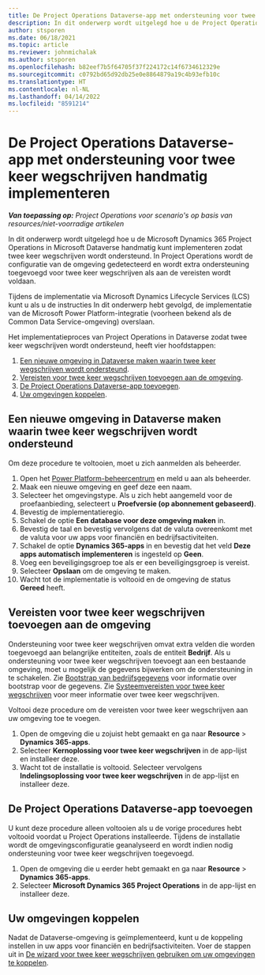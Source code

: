 ```yaml
---
title: De Project Operations Dataverse-app met ondersteuning voor twee keer wegschrijven handmatig implementeren
description: In dit onderwerp wordt uitgelegd hoe u de Project Operations Dataverse-app handmatig kunt implementeren zodat twee keer wegschrijven wordt ondersteund.
author: stsporen
ms.date: 06/18/2021
ms.topic: article
ms.reviewer: johnmichalak
ms.author: stsporen
ms.openlocfilehash: b82eef7b5f64705f37f224172c14f6734612329e
ms.sourcegitcommit: c0792bd65d92db25e0e8864879a19c4b93efb10c
ms.translationtype: HT
ms.contentlocale: nl-NL
ms.lasthandoff: 04/14/2022
ms.locfileid: "8591214"
---
```

# <a name="manually-deploy-the-project-operations-dataverse-app-with-dual-write-support"></a>De Project Operations Dataverse-app met ondersteuning voor twee keer wegschrijven handmatig implementeren

_**Van toepassing op:** Project Operations voor scenario's op basis van resources/niet-voorradige artikelen_

In dit onderwerp wordt uitgelegd hoe u de Microsoft Dynamics 365 Project Operations in Microsoft Dataverse handmatig kunt implementeren zodat twee keer wegschrijven wordt ondersteund. In Project Operations wordt de configuratie van de omgeving gedetecteerd en wordt extra ondersteuning toegevoegd voor twee keer wegschrijven als aan de vereisten wordt voldaan.

Tijdens de implementatie via Microsoft Dynamics Lifecycle Services (LCS) kunt u als u de instructies In dit onderwerp hebt gevolgd, de implementatie van de Microsoft Power Platform-integratie (voorheen bekend als de Common Data Service-omgeving) overslaan.

Het implementatieproces van Project Operations in Dataverse zodat twee keer wegschrijven wordt ondersteund, heeft vier hoofdstappen:

1. [Een nieuwe omgeving in Dataverse maken waarin twee keer wegschrijven wordt ondersteund](#create).
2. [Vereisten voor twee keer wegschrijven toevoegen aan de omgeving](#prerequisites).
3. [De Project Operations Dataverse-app toevoegen](#dataverse).
4. [Uw omgevingen koppelen](#link).

## <a name="create-a-new-environment-in-dataverse-that-supports-dual-write"></a><a name="create"></a>Een nieuwe omgeving in Dataverse maken waarin twee keer wegschrijven wordt ondersteund

Om deze procedure te voltooien, moet u zich aanmelden als beheerder.

1. Open het [Power Platform-beheercentrum](https://admin.powerplatform.com) en meld u aan als beheerder.
2. Maak een nieuwe omgeving en geef deze een naam.
3. Selecteer het omgevingstype. Als u zich hebt aangemeld voor de proefaanbieding, selecteert u **Proefversie (op abonnement gebaseerd)**.
4. Bevestig de implementatieregio.
5. Schakel de optie **Een database voor deze omgeving maken** in. 
6. Bevestig de taal en bevestig vervolgens dat de valuta overeenkomt met de valuta voor uw apps voor financiën en bedrijfsactiviteiten.
7. Schakel de optie **Dynamics 365-apps** in en bevestig dat het veld **Deze apps automatisch implementeren** is ingesteld op **Geen**.
8. Voeg een beveiligingsgroep toe als er een beveiligingsgroep is vereist.
9. Selecteer **Opslaan** om de omgeving te maken.
10. Wacht tot de implementatie is voltooid en de omgeving de status **Gereed** heeft.

## <a name="add-dual-write-prerequisites-to-the-environment"></a><a name="prerequisites"></a>Vereisten voor twee keer wegschrijven toevoegen aan de omgeving

Ondersteuning voor twee keer wegschrijven omvat extra velden die worden toegevoegd aan belangrijke entiteiten, zoals de entiteit **Bedrijf**. Als u ondersteuning voor twee keer wegschrijven toevoegt aan een bestaande omgeving, moet u mogelijk de gegevens bijwerken om de ondersteuning in te schakelen. Zie [Bootstrap van bedrijfsgegevens](/dynamics365/fin-ops-core/dev-itpro/data-entities/dual-write/bootstrap-company-data) voor informatie over bootstrap voor de gegevens. Zie [Systeemvereisten voor twee keer wegschrijven](/dynamics365/fin-ops-core/dev-itpro/data-entities/dual-write/dual-write-system-req) voor meer informatie over twee keer wegschrijven.

Voltooi deze procedure om de vereisten voor twee keer wegschrijven aan uw omgeving toe te voegen.

1. Open de omgeving die u zojuist hebt gemaakt en ga naar **Resource** \> **Dynamics 365-apps**.
2. Selecteer **Kernoplossing voor twee keer wegschrijven** in de app-lijst en installeer deze.
3. Wacht tot de installatie is voltooid. Selecteer vervolgens **Indelingsoplossing voor twee keer wegschrijven** in de app-lijst en installeer deze.

## <a name="add-the-project-operations-dataverse-app"></a><a name="dataverse"></a>De Project Operations Dataverse-app toevoegen

U kunt deze procedure alleen voltooien als u de vorige procedures hebt voltooid voordat u Project Operations installeerde. Tijdens de installatie wordt de omgevingsconfiguratie geanalyseerd en wordt indien nodig ondersteuning voor twee keer wegschrijven toegevoegd.

1. Open de omgeving die u eerder hebt gemaakt en ga naar **Resource** \> **Dynamics 365-apps**.
2. Selecteer **Microsoft Dynamics 365 Project Operations** in de app-lijst en installeer deze.

## <a name="link-your-environments"></a><a name="link"></a>Uw omgevingen koppelen

Nadat de Dataverse-omgeving is geïmplementeerd, kunt u de koppeling instellen in uw apps voor financiën en bedrijfsactiviteiten. Voer de stappen uit in [De wizard voor twee keer wegschrijven gebruiken om uw omgevingen te koppelen](/dynamics365/fin-ops-core/dev-itpro/data-entities/dual-write/link-your-environment).
